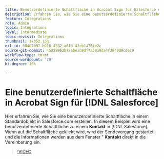 ```yaml
---
title: Benutzerdefinierte Schaltfläche in Acrobat Sign für Salesforce erstellen
description: Erfahren Sie, wie Sie eine benutzerdefinierte Schaltfläche erstellen, die den Sendevorgang startet und eine Vereinbarung automatisch ausfüllt.
feature: Integrations
role: Admin
topic: Integrations
level: Intermediate
topic-revisit: Integrations
thumbnail: 17352.jpg
exl-id: 08407097-b916-4532-a613-43eb1475fe2c
source-git-commit: 452299b2b786beab9df7a5019da4f3840d9cdec9
workflow-type: tm+mt
source-wordcount: '79'
ht-degree: 16%

---
```


# Eine benutzerdefinierte Schaltfläche in Acrobat Sign für [!DNL Salesforce]

Hier erfahren Sie, wie Sie eine benutzerdefinierte Schaltfläche in einem Standardobjekt in Salesforce.com erstellen. In diesem Beispiel wird eine benutzerdefinierte Schaltfläche zu einem **Kontakt** in [!DNL Salesforce]. Wenn auf die Schaltfläche geklickt wird, wird der Sendevorgang gestartet und die Informationen werden aus dem Fenster &quot; **Kontakt** direkt in die Vereinbarung ein.

>[!VIDEO](https://video.tv.adobe.com/v/17352?quality=12&learn=on&hidetitle=true)

